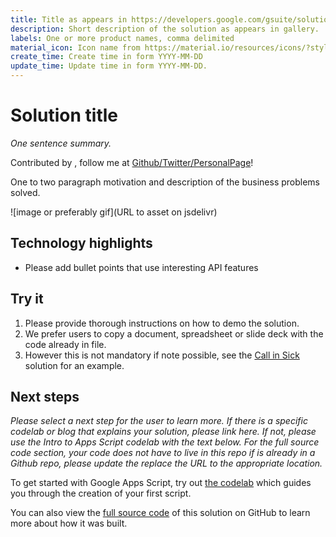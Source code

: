 ```yaml
---
title: Title as appears in https://developers.google.com/gsuite/solutions
description: Short description of the solution as appears in gallery.
labels: One or more product names, comma delimited
material_icon: Icon name from https://material.io/resources/icons/?style=baseline
create_time: Create time in form YYYY-MM-DD
update_time: Update time in form YYYY-MM-DD.
---
```


# Solution title

_One sentence summary._

Contributed by <Your Name Here>, follow me at [Github/Twitter/PersonalPage](url)!

One to two paragraph motivation and description of the business problems solved.

![image or preferably gif](URL to asset on jsdelivr)

## Technology highlights

- Please add bullet points that use interesting API features

## Try it

1. Please provide thorough instructions on how to demo the solution.
1. We prefer users to copy a document, spreadsheet or slide deck with the code already in file.
1. However this is not mandatory if note possible, see the [Call in Sick](https://github.com/gsuitedevs/solutions/tree/master/call-in-sick) 
solution for an example.

## Next steps

_Please select a next step for the user to learn more. If there is a specific codelab or blog
that explains your solution, please link here. If not, please use the Intro to Apps Script
codelab with the text below. For the full source code section, your code does not have to
live in this repo if is already in a Github repo, please update the replace the URL to the 
appropriate location._

To get started with Google Apps Script, try out [the codelab][codelab]
which guides you through the creation of your first script.

You can also view the [full source code][github] of this solution on GitHub to
learn more about how it was built.

[codelab]: https://codelabs.developers.google.com/codelabs/apps-script-intro
[github]: https://github.com/gsuitedevs/solutions/blob/master/YOUR-SOLUTION-HERE
